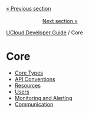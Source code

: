 [« Previous section](/docs/developer-guide/orchestration/compute/README.md)
&nbsp;&nbsp;&nbsp;&nbsp;&nbsp;&nbsp;&nbsp;&nbsp;&nbsp;&nbsp;&nbsp;&nbsp;&nbsp;&nbsp;&nbsp;&nbsp;&nbsp;&nbsp;&nbsp;&nbsp;&nbsp;&nbsp;&nbsp;&nbsp;&nbsp;&nbsp;&nbsp;&nbsp;&nbsp;&nbsp;&nbsp;&nbsp;&nbsp;&nbsp;&nbsp;&nbsp;&nbsp;&nbsp;&nbsp;&nbsp;&nbsp;&nbsp;&nbsp;&nbsp;&nbsp;&nbsp;&nbsp;&nbsp;&nbsp;&nbsp;&nbsp;&nbsp;&nbsp;&nbsp;&nbsp;&nbsp;&nbsp;&nbsp;&nbsp;&nbsp;&nbsp;&nbsp;&nbsp;&nbsp;&nbsp;&nbsp;&nbsp;&nbsp;&nbsp;&nbsp;&nbsp;&nbsp;&nbsp;&nbsp;&nbsp;&nbsp;&nbsp;&nbsp;&nbsp;&nbsp;&nbsp;&nbsp;&nbsp;&nbsp;&nbsp;&nbsp;&nbsp;&nbsp;&nbsp;&nbsp;&nbsp;&nbsp;&nbsp;&nbsp;&nbsp;&nbsp;&nbsp;&nbsp;&nbsp;&nbsp;&nbsp;&nbsp;&nbsp;&nbsp;&nbsp;&nbsp;&nbsp;&nbsp;&nbsp;&nbsp;&nbsp;&nbsp;&nbsp;&nbsp;&nbsp;&nbsp;&nbsp;&nbsp;&nbsp;&nbsp;&nbsp;&nbsp;&nbsp;&nbsp;&nbsp;&nbsp;&nbsp;&nbsp;&nbsp;&nbsp;&nbsp;&nbsp;&nbsp;&nbsp;&nbsp;&nbsp;&nbsp;&nbsp;&nbsp;&nbsp;&nbsp;&nbsp;&nbsp;&nbsp;&nbsp;&nbsp;&nbsp;&nbsp;&nbsp;&nbsp;&nbsp;&nbsp;&nbsp;[Next section »](/docs/developer-guide/core/types.md)



[UCloud Developer Guide](/docs/developer-guide/README.md) / Core
# Core

 - [Core Types](/docs/developer-guide/core/types.md)
 - [API Conventions](/docs/developer-guide/core/api-conventions.md)
 - [Resources](/docs/developer-guide/core/resources.md)
 - [Users](/docs/developer-guide/core/users/README.md)
 - [Monitoring and Alerting](/docs/developer-guide/core/monitoring/README.md)
 - [Communication](/docs/developer-guide/core/communication/README.md)
